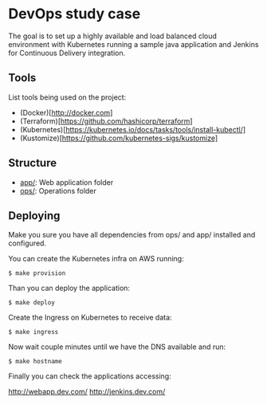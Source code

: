 # DevOps study case

The goal is to set up a highly available and load balanced cloud environment with Kubernetes running a sample java application and Jenkins for Continuous Delivery integration.

## Tools

List tools being used on the project:

 - (Docker)[http://docker.com]
 - (Terraform)[https://github.com/hashicorp/terraform]
 - (Kubernetes)[https://kubernetes.io/docs/tasks/tools/install-kubectl/]
 - (Kustomize)[https://github.com/kubernetes-sigs/kustomize]

## Structure

* [app/](app/README.md): Web application folder
* [ops/](ops/DEPLOY.md): Operations folder

## Deploying

Make you sure you have all dependencies from ops/ and app/ installed and configured.

You can create the Kubernetes infra on AWS running:

```
$ make provision
```

Than you can deploy the application:

```
$ make deploy
```

Create the Ingress on Kubernetes to receive data:

```
$ make ingress
```

Now wait couple minutes until we have the DNS available and run:

```
$ make hostname
```

Finally you can check the applications accessing:

http://webapp.dev.com/
http://jenkins.dev.com/
